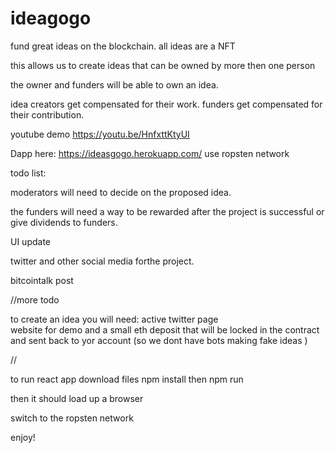 # ideagogo
fund great ideas on the blockchain. 
all ideas are a NFT 

this allows us to create ideas that can be owned by more then one person   

the owner and funders will be able to own an idea.

idea creators  get compensated  for their work.
funders  get compensated for their  contribution.







youtube demo 
https://youtu.be/HnfxttKtyUI


Dapp here: https://ideasgogo.herokuapp.com/
use ropsten network


todo list:

moderators will need to decide on the proposed idea.

the funders will need a way to be rewarded after the project is successful
 or 
 give dividends to funders. 
 
 UI update
 
 twitter and other social media forthe project.
 
bitcointalk post


//more todo


to create an idea you will need:
active twitter page  
website for demo
and a small eth deposit that will be locked in the contract and sent back to yor account (so we dont have bots making fake ideas )






//



to run react app
download files 
npm install
then 
npm run

then it should load up a browser

switch to the ropsten network

enjoy!





